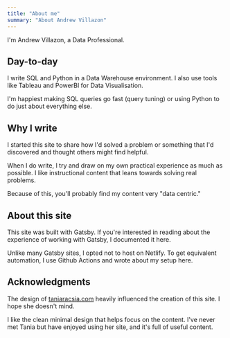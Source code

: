 ```yaml
---
title: "About me"
summary: "About Andrew Villazon"
---
```


I'm Andrew Villazon, a Data Professional.

## Day-to-day

I write SQL and Python in a Data Warehouse environment. I also use tools like Tableau and PowerBI for Data Visualisation.

I'm happiest making SQL queries go fast (query tuning) or using Python to do just about everything else.

## Why I write

I started this site to share how I'd solved a problem or something that I'd discovered and thought others might find helpful.

When I do write, I try and draw on my own practical experience as much as possible. I like instructional content that leans towards solving real problems.

Because of this, you'll probably find my content very "data centric."

## About this site

This site was built with Gatsby. If you're interested in reading about the experience of working with Gatsby, I documented it here.

Unlike many Gatsby sites, I opted not to host on Netlify. To get equivalent automation, I use Github Actions and wrote about my setup here.

## Acknowledgments

The design of [taniaracsia.com](https://www.taniarascia.com/) heavily influenced the creation of this site. I hope she doesn't mind. 

I like the clean minimal design that helps focus on the content. I've never met Tania but have enjoyed using her site, and it's full of useful content.